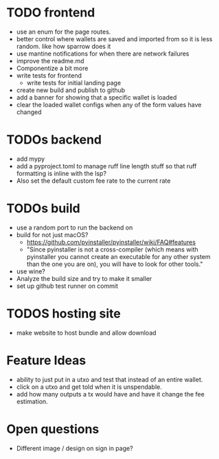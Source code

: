 # TODO frontend
- use an enum for the page routes.
- better control where wallets are saved and imported from so it is less random. like how sparrow does it
- use mantine notifications for when there are network failures
- improve the readme.md
- Componentize a bit more 
- write tests for frontend
  - write tests for initial landing page
- create new build and publish to github
- add a banner for showing that a specific wallet is loaded
- clear the loaded wallet configs when any of the form values have changed


# TODOs backend
- add mypy
- add a pyproject.toml to manage ruff line length stuff so that ruff formatting is inline with the lsp?
- Also set the default custom fee rate to the current rate 

# TODOs build
- use a random port to run the backend on 
- build for not just macOS? 
  - https://github.com/pyinstaller/pyinstaller/wiki/FAQ#features
  - "Since pyinstaller is not a cross-compiler (which means with pyinstaller you cannot create an executable for any other system than the one you are on), you will have to look for other tools."
- use wine?
- Analyze the build size and try to make it smaller
- set up github test runner on commit

# TODOS hosting site
- make website to host bundle and allow download





# Feature Ideas
- ability to just put in a utxo and test that instead of an entire wallet.
- click on a utxo and get told when it is unspendable.
- add how many outputs a tx would have and have it change the fee estimation.


# Open questions 
- Different image / design on sign in page?
